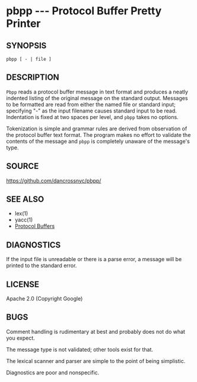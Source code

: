 # pbpp --- Protocol Buffer Pretty Printer

## SYNOPSIS

````
pbpp [ - | file ]
````

## DESCRIPTION

`Pbpp` reads a protocol buffer message in text format and produces a
neatly indented listing of the original message on the standard output.
Messages to be formatted are read from either the named file or standard
input; specifying "-" as the input filename causes standard input to
be read.  Indentation is fixed at two spaces per level, and `pbpp` takes
no options.

Tokenization is simple and grammar rules are derived from observation
of the protocol buffer text format.  The program makes no effort to
validate the contents of the message and `pbpp` is completely unaware of
the message's type.

## SOURCE

https://github.com/dancrossnyc/pbpp/

## SEE ALSO

* lex(1)
* yacc(1)
* [Protocol Buffers](https://developers.google.com/protocol-buffers)

## DIAGNOSTICS

If the input file is unreadable or there is a parse error, a message
will be printed to the standard error.

## LICENSE

Apache 2.0 (Copyright Google)

## BUGS

Comment handling is rudimentary at best and probably does not do what
you expect.

The message type is not validated; other tools exist for that.

The lexical scanner and parser are simple to the point of being
simplistic.

Diagnostics are poor and nonspecific.
